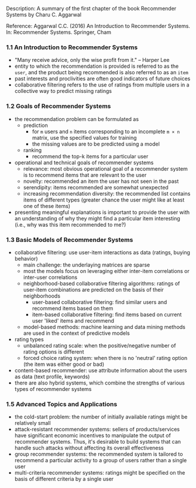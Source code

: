 Description: A summary of the first chapter of the book Recommender Systems by Charu C. Aggarwal

Reference: Aggarwal C.C. (2016) An Introduction to Recommender Systems. In: Recommender Systems. Springer, Cham

### 1.1 An Introduction to Recommender Systems
- "Many receive advice, only the wise profit from it." – Harper Lee
- entity to which the recommendation is provided is referred to as the `user`, and the product being recommended is also referred to as an `item`
- past interests and proclivities are often good indicators of future choices
- collaborative filtering refers to the use of ratings from multiple users in a collective way to predict missing ratings

### 1.2 Goals of Recommender Systems
- the recommendation problem can be formulated as
  - prediction
    - for `m` users and `n` items corresponding to an incomplete `m × n` matrix, use the specified values for training
    - the missing values are to be predicted using a model
  - ranking
    - recommend the top-k items for a particular user
- operational and technical goals of recommender systems
  - relevance: most obvious operational goal of a recommender system is to recommend items that are relevant to the user
  - novelty: recommended an item the user has not seen in the past
  - serendipity: items recommended are somewhat unexpected
  - increasing recommendation diversity: the recommended list contains items of different types (greater chance the user might like at least one of these items)
- presenting meaningful explanations is important to provide the user with an understanding of why they might find a particular item interesting (i.e., why was this item recommended to me?)

### 1.3 Basic Models of Recommender Systems
- collaborative filtering: use user-item interactions as data (ratings, buying behavior)
  - main challenge: the underlaying matrices are sparse
  - most the models focus on leveraging either inter-item correlations or inter-user correlations
  - neighborhood-based collaborative filtering algorithms: ratings of user-item combinations are predicted on the basis of their neighborhoods
    - user-based collaborative filtering: find similar users and recommend items based on them
    - item-based collaborative filtering: find items based on current user 'liked' items and recommend
  - model-based methods: machine learning and data mining methods are used in the context of predictive models
- rating types
  - unbalanced rating scale: when the positive/negative number of rating options is different
  - forced choice rating system: when there is no 'neutral' rating option (the item was either good or bad)
- content-based recommender: use attribute information about the users as data (text profile, keywords)
- there are also hybrid systems, which combine the strengths of various types of recommender systems

### 1.5 Advanced Topics and Applications
- the cold-start problem: the number of initially available ratings might be relatively small
- attack-resistant recommender systems: sellers of products/services have significant economic incentives to manipulate the output of recommender systems. Thus, it's desirable to build systems that can handle such attacks without affecting its overall effectiveness
- group recommender systems: the recommended system is tailored to recommend a particular activity to a group of users rather than a single user
- multi-criteria recommender systems: ratings might be specified on the basis of different criteria by a single user
